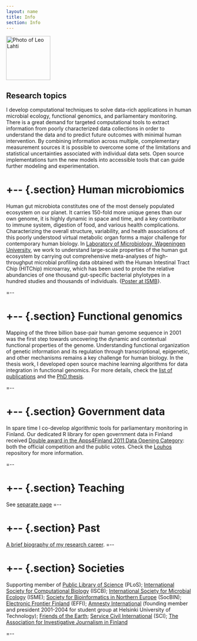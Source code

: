 ```yaml
---
layout: name
title: Info
section: Info
---
```


<!--<img class='inset right' src='/images/meitsi2006.jpg' title='Leo Lahti' alt='Photo of Leo Lahti' width='120px' />-->
<img class='inset right' src='/images/IMG_0442.JPG' title='Leo Lahti' alt='Photo of Leo Lahti' width='120px' />

Research topics
---------------

I develop computational techniques to solve data-rich applications in
human microbial ecology, functional genomics, and parliamentary monitoring. 
There is a great demand for targeted computational tools to extract
information from poorly characterized data collections in order 
to understand the data and to predict future outcomes
with minimal human intervention. By combining information across
multiple, complementary measurement sources it is possible to overcome
some of the limitations and statistical uncertainties associated with
individual data sets. Open source implementations turn the new models 
into accessible tools that can guide further modeling and experimentation.


+-- {.section}
Human microbiomics
==================

Human gut microbiota constitutes one of the most densely populated
ecosystem on our planet. It carries 150-fold more unique genes than
our own genome, it is highly dynamic in space and time, and a key
contributor to immune system, digestion of food, and various health
complications.  Characterizing the overall structure, variability, and
health associations of this poorly understood virtual metabolic organ
forms a major challenge for contemporary human biology.  In
[Laboratory of Microbiology, Wageningen
University](http://www.mib.wur.nl/UK/), we work to understand
large-scale properties of the human gut ecosystem by carrying out
comprehensive meta-analyses of high-throughput microbial profiling
data obtained with the Human Intestinal Tract Chip (HITChip)
microarray, which has been used to probe the relative abundancies of
one thousand gut-specific bacterial phylotypes in a hundred studies
and thousands of individuals.  {[Poster at
ISMB](http://posters.f1000.com/P1886)}.

=--

+-- {.section}
Functional genomics
========

Mapping of the three billion base-pair human genome sequence in 2001
was the first step towards uncovering the dynamic and contextual
functional properties of the genome. Understanding functional
organization of genetic information and its regulation through
transcriptional, epigenetic, and other mechanisms remains a key
challenge for human biology. In the thesis work, I developed open source
machine learning algorithms for data integration in functional genomics.
For more details, check the [list of
publications](/work/pubs/) and the [PhD
thesis](http://lib.tkk.fi/Diss/2010/isbn9789526033686).

=--


+-- {.section}
Government data
========

In spare time I co-develop algorithmic tools for parliamentary
monitoring in Finland. Our dedicated R library for open
government data in Finland received [Double award in the Apps4Finland
2011 Data Opening Category](http://apps4finland.fi/fi/en): both the
official competition and the public votes. Check the
[Louhos](http://louhos.github.com/en) repository for more information.

=--

+-- {.section}
Teaching
========
See [separate page](/work/teaching)
=--

+-- {.section}
Past
========
[A brief biography of my research career](/info/bio). 
=--

+-- {.section}
Societies
========
Supporting member of [Public Library of Science](http://www.plos.org) (PLoS); [International Society for Computational Biology](http://www.iscb.org) (ISCB); [International Society for Microbial Ecology](http://www.isme-microbes.org/) (ISME); [Society for Bioinformatics in Northern Europe](http://www.socbin.org) (SocBIN); [Electronic Frontier Finland](http://www.effi.org) (EFFI); [Amnesty International](http://www.amnesty.fi) (founding member and president 2001-2004 for student group at Helsinki University of Technology); [Friends of the Earth](http://www.maanystavat.fi); [Service Civil International](http://www.kvtfinland.org) (SCI); [The Association for Investigative Journalism in Finland](http://www.tutkiva.fi/content/association-investigative-journalism-finland) 

=--

<!--
+-- {.section}
Refereed papers
===============
Reviewed papers for _Briefings in Bioinformatics_; _BMC Bioinformatics_; _Neural Processing Letters_; _Wiley interdisciplinary reviews: Data Mining and Knowledge Discovery_; _Journal of Machine Learning Research_ (JMLR/MLOSS track); _Machine learning in integrative genomics_ (MLIG'09); _ISCB student council Symposium_ (ISMB09); _Int. Workshop on Self-Organizing Maps_ (WSOM09); _Int. Conf. on Pattern Recognition_ (ICPR08); _Eur. Conf. on Artif. Intelligence_ (ECAI08); _Asia Pac. Bioinf. Conf._ (APBC'08); _Int. Conf. Natural Computation_ (ICNC'07); _Machine Learning for Signal Processing Workshop_ (MLSP'07); _Int. Symp. Neural Networks_ (ISNN'06); _Comp. Syst. Biol._ (WCSB'06).
=--
-->




<!--
Machine learning, functional genomics, probabilistic data integration, bioinformatics, exploratory data analysis.
'''M.Sc. (Tech.)''' Mathematics, information technology, materials physics. 
'''B.Sc. (Pol.Sci.)''' Practical philosophy, economics, communication, political history. 
-->






